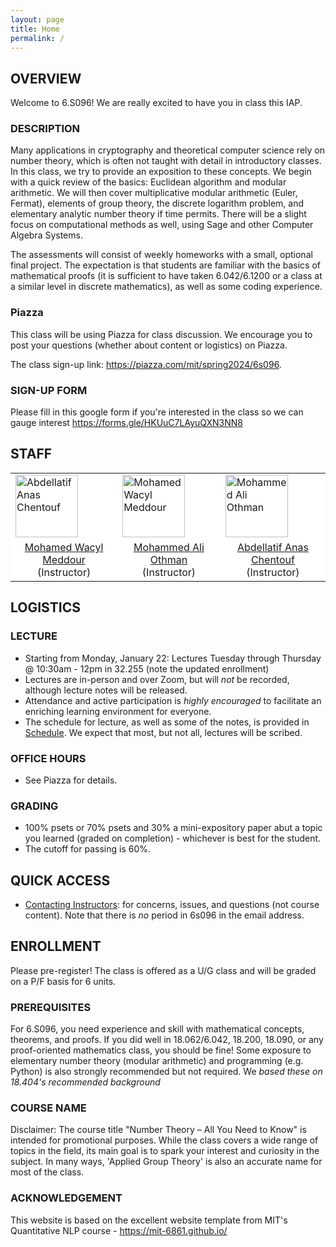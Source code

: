 ```yaml
---
layout: page
title: Home
permalink: /
---
```

## OVERVIEW
Welcome to 6.S096! We are really excited to have you in class this IAP. 


### DESCRIPTION
Many applications in cryptography and theoretical computer science rely on number theory, which is often not taught with detail in introductory classes. In this class, we try to provide an exposition to these concepts. We begin with a quick review of the basics: Euclidean algorithm and modular arithmetic. We will then cover multiplicative modular arithmetic (Euler, Fermat), elements of group theory, the discrete logarithm problem, and elementary analytic number theory if time permits. There will be a slight focus on computational methods as well, using Sage and other Computer Algebra Systems.

The assessments will consist of weekly homeworks with a small, optional final project. The expectation is that students are familiar with the basics of mathematical proofs (it is sufficient to have taken 6.042/6.1200 or a class at a similar level in discrete mathematics), as well as some coding experience.

### Piazza
This class will be using Piazza for class discussion. We encourage you to post your questions (whether about content or logistics) on Piazza. 

The class sign-up link: <a href = "https://piazza.com/mit/spring2024/6s096">https://piazza.com/mit/spring2024/6s096</a>.

### SIGN-UP FORM
Please fill in this google form if you're interested in the class so we can gauge interest <a href="https://forms.gle/HKUuC7LAyuQXN3NN8">https://forms.gle/HKUuC7LAyuQXN3NN8</a>



## STAFF
<p></p>
<table align="center" style="background-color:#FFFFFF" border="0px">
  <tr>
    <td><img src="{{ site.baseurl }}/images/anas_cropped.jpeg" width="100" alt="Abdellatif Anas Chentouf"/></td>
    <td><img src="{{ site.baseurl }}/images/wacyl_cropped.jpeg" width="100" alt="Mohamed Wacyl Meddour"/></td>
    <td><img src="{{ site.baseurl }}/images/mao_cropped.jpeg" width="100" alt="Mohammed Ali Othman"/></td>
  </tr>
  <tr>
    <td align="center" style="background-color:#FFFFFF" border="0"><a href="#">Mohamed Wacyl Meddour</a> (Instructor)</td>
    <td align="center" style="background-color:#FFFFFF" border="0"><a href="#">Mohammed Ali Othman</a> (Instructor)</td>
    <td align="center" style="background-color:#FFFFFF" border="0"><a href="#">Abdellatif Anas Chentouf</a> (Instructor)</td>
  </tr>
</table>


## LOGISTICS
### LECTURE
- Starting from Monday, January 22: Lectures Tuesday through Thursday @ 10:30am - 12pm in 32.255 (note the updated enrollment)
- Lectures are in-person and over Zoom, but will *not* be recorded, although lecture notes will be released.
- Attendance and active participation is *highly encouraged* to facilitate an enriching learning environment for everyone.
- The schedule for lecture, as well as some of the notes, is provided in <a href="{{ site.baseurl }}/schedule">Schedule</a>. We expect that most, but not all, lectures will be scribed.
### OFFICE HOURS
- See Piazza for details. 


### GRADING
- 100% psets or 70% psets and 30% a mini-expository paper abut a topic you learned (graded on completion) - whichever is best for the student.
- The cutoff for passing is 60%.

## QUICK ACCESS
- [Contacting Instructors](mailto:6s096-iap24@mit.edu): for concerns, issues, and questions (not course content). Note that there is *no* period in 6s096 in the email address.

## ENROLLMENT
Please pre-register! The class is offered as a U/G class and will be graded on a P/F basis for 6 units. 

### PREREQUISITES 
For 6.S096, you need experience and skill with mathematical concepts, theorems, and proofs.  If you did well in 18.062/6.042, 18.200, 18.090, or any proof-oriented mathematics class, you should be fine! Some exposure to elementary number theory (modular arithmetic) and programming (e.g. Python) is also strongly recommended but not required. We  _based these on 18.404's recommended background_

### COURSE NAME
Disclaimer: The course title "Number Theory – All You Need to Know" is intended for promotional purposes. While the class covers a wide range of topics in the field, its main goal is to spark your interest and curiosity in the subject. In many ways, 'Applied Group Theory' is also an accurate name for most of the class. 

### ACKNOWLEDGEMENT
This website is based on the excellent website template from MIT's Quantitative NLP course - https://mit-6861.github.io/


